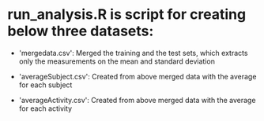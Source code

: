 run_analysis.R is script for creating below three datasets:
=========================================

- 'mergedata.csv': Merged the training and the test sets, which extracts only the measurements on the mean and standard deviation

- 'averageSubject.csv': Created from above merged data with the average for each subject

- 'averageActivity.csv': Created from above merged data with the average for each activity
